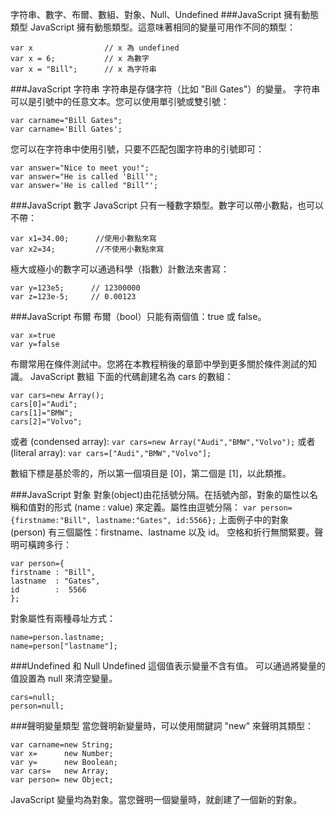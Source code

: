 字符串、數字、布爾、數組、對象、Null、Undefined
###JavaScript 擁有動態類型
JavaScript 擁有動態類型。這意味著相同的變量可用作不同的類型：
```
var x                // x 為 undefined
var x = 6;           // x 為數字
var x = "Bill";      // x 為字符串
```
###JavaScript 字符串
字符串是存儲字符（比如 "Bill Gates"）的變量。
字符串可以是引號中的任意文本。您可以使用單引號或雙引號：
```
var carname="Bill Gates";
var carname='Bill Gates';
```
您可以在字符串中使用引號，只要不匹配包圍字符串的引號即可：
```
var answer="Nice to meet you!";
var answer="He is called 'Bill'";
var answer='He is called "Bill"';
```

###JavaScript 數字
JavaScript 只有一種數字類型。數字可以帶小數點，也可以不帶：
```
var x1=34.00;      //使用小數點來寫
var x2=34;         //不使用小數點來寫
```
極大或極小的數字可以通過科學（指數）計數法來書寫：
```
var y=123e5;      // 12300000
var z=123e-5;     // 0.00123
```

###JavaScript 布爾
布爾（bool）只能有兩個值：true 或 false。
```
var x=true
var y=false
```
布爾常用在條件測試中。您將在本教程稍後的章節中學到更多關於條件測試的知識。
JavaScript 數組
下面的代碼創建名為 cars 的數組：
```
var cars=new Array();
cars[0]="Audi";
cars[1]="BMW";
cars[2]="Volvo";
```
或者 (condensed array):
`var cars=new Array("Audi","BMW","Volvo");`
或者 (literal array):
`var cars=["Audi","BMW","Volvo"];`

數組下標是基於零的，所以第一個項目是 [0]，第二個是 [1]，以此類推。

###JavaScript 對象
對象(object)由花括號分隔。在括號內部，對象的屬性以名稱和值對的形式 (name : value) 來定義。屬性由逗號分隔：
`var person={firstname:"Bill", lastname:"Gates", id:5566};`
上面例子中的對象 (person) 有三個屬性：firstname、lastname 以及 id。
空格和折行無關緊要。聲明可橫跨多行：
```
var person={
firstname : "Bill",
lastname  : "Gates",
id        :  5566
};
```
對象屬性有兩種尋址方式：
```
name=person.lastname;
name=person["lastname"];
```

###Undefined 和 Null
Undefined 這個值表示變量不含有值。
可以通過將變量的值設置為 null 來清空變量。
```
cars=null;
person=null;
```
###聲明變量類型
當您聲明新變量時，可以使用關鍵詞 "new" 來聲明其類型：
```
var carname=new String;
var x=      new Number;
var y=      new Boolean;
var cars=   new Array;
var person= new Object;
```
JavaScript 變量均為對象。當您聲明一個變量時，就創建了一個新的對象。



